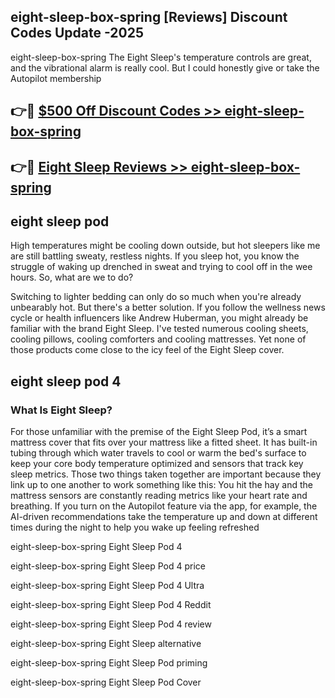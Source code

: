 ## eight-sleep-box-spring [Reviews​] Discount Codes Update -2025

eight-sleep-box-spring The Eight Sleep's temperature controls are great, and the vibrational alarm is really cool. But I could honestly give or take the Autopilot membership

## 👉🔴 [$500 Off Discount Codes >> eight-sleep-box-spring](http://download.freeplayer.one?title=eight-sleep-box-spring&ref=18-ES)

## 👉🔴 [Eight Sleep Reviews >> eight-sleep-box-spring](http://download.freeplayer.one?title=eight-sleep-box-spring&ref=18-ES)

## eight sleep pod

High temperatures might be cooling down outside, but hot sleepers like me are still battling sweaty, restless nights. If you sleep hot, you know the struggle of waking up drenched in sweat and trying to cool off in the wee hours. So, what are we to do?

Switching to lighter bedding can only do so much when you're already unbearably hot. But there's a better solution. If you follow the wellness news cycle or health influencers like Andrew Huberman, you might already be familiar with the brand Eight Sleep. I've tested numerous cooling sheets, cooling pillows, cooling comforters and cooling mattresses. Yet none of those products come close to the icy feel of the Eight Sleep cover.

## eight sleep pod 4

### What Is Eight Sleep?

For those unfamiliar with the premise of the Eight Sleep Pod, it’s a smart mattress cover that fits over your mattress like a fitted sheet. It has built-in tubing through which water travels to cool or warm the bed's surface to keep your core body temperature optimized and sensors that track key sleep metrics. Those two things taken together are important because they link up to one another to work something like this: You hit the hay and the mattress sensors are constantly reading metrics like your heart rate and breathing. If you turn on the Autopilot feature via the app, for example, the AI-driven recommendations take the temperature up and down at different times during the night to help you wake up feeling refreshed

eight-sleep-box-spring Eight Sleep Pod 4

eight-sleep-box-spring Eight Sleep Pod 4 price

eight-sleep-box-spring Eight Sleep Pod 4 Ultra

eight-sleep-box-spring Eight Sleep Pod 4 Reddit

eight-sleep-box-spring Eight Sleep Pod 4 review

eight-sleep-box-spring Eight Sleep alternative

eight-sleep-box-spring Eight Sleep Pod priming

eight-sleep-box-spring Eight Sleep Pod Cover